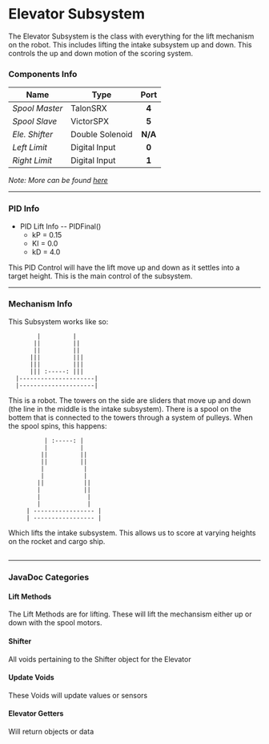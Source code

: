 Elevator Subsystem
=====

The Elevator Subsystem is the class with everything for the lift mechanism on the robot. This includes lifting the intake subsystem up and down. This controls the up and down motion of the scoring system.

### **Components Info**
| Name            | Type            | Port    |
| --------------- | --------------- |:-------:|
| *Spool Master*  | TalonSRX        |  __4__  |
| *Spool Slave*   | VictorSPX       |  __5__  |
| *Ele. Shifter*  | Double Solenoid | __N/A__ |
| *Left Limit*    | Digital Input   |  __0__  |
| *Right Limit*   | Digital Input   |  __1__  |

*Note: More can be found [here](https://docs.google.com/spreadsheets/d/1FEBEgIgFHLcY4xUZjEkiHl1moupbKuoPvh55APKpakg/edit?usp=sharing)*

-----

### **PID Info**
- PID Lift Info -- PIDFinal()
  - kP = 0.15
  - KI = 0.0
  - kD = 4.0

<p> This PID Control will have the lift move up and down as it settles into a target height. This is the main control of the subsystem. </p>

-----

### **Mechanism Info**

This Subsystem works like so:

```
        |         |
       ||         ||
       ||         ||
      |||         |||
      |||         |||
      ||| :-----: |||
  |---------------------|
  |---------------------|
```

This is a robot. The towers on the side are sliders that move up and down (the line in the middle is the intake subsystem). There is a spool on the bottem that is connected to the towers through a system of pulleys. When the spool spins, this happens:

```
          | :-----: |
          |         |
         ||         ||
         ||         ||
         |           |
         |           |
        ||           ||
        |            ||
        |             |
        |             |
     | ----------------- |
     | ----------------- |
```

Which lifts the intake subsystem. This allows us to score at varying heights on the rocket and cargo ship.

##
---------

### **JavaDoc Categories**
#### Lift Methods
    
<p> The Lift Methods are for lifting. These will lift the mechansism either up or down with the spool motors. </p>

#### Shifter

<p> All voids pertaining to the Shifter object for the Elevator </p>

#### Update Voids

<p> These Voids will update values or sensors </p>

#### Elevator Getters

<p> Will return objects or data </p>